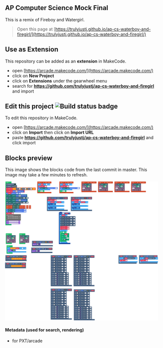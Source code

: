 ## AP Computer Science Mock Final
This is a remix of Fireboy and Watergirl.


> Open this page at [https://trulyjustj.github.io/ap-cs-waterboy-and-firegirl/](https://trulyjustj.github.io/ap-cs-waterboy-and-firegirl/)

## Use as Extension

This repository can be added as an **extension** in MakeCode.

* open [https://arcade.makecode.com/](https://arcade.makecode.com/)
* click on **New Project**
* click on **Extensions** under the gearwheel menu
* search for **https://github.com/trulyjustj/ap-cs-waterboy-and-firegirl** and import

## Edit this project ![Build status badge](https://github.com/trulyjustj/ap-cs-waterboy-and-firegirl/workflows/MakeCode/badge.svg)

To edit this repository in MakeCode.

* open [https://arcade.makecode.com/](https://arcade.makecode.com/)
* click on **Import** then click on **Import URL**
* paste **https://github.com/trulyjustj/ap-cs-waterboy-and-firegirl** and click import

## Blocks preview

This image shows the blocks code from the last commit in master.
This image may take a few minutes to refresh.

![A rendered view of the blocks](https://github.com/trulyjustj/ap-cs-waterboy-and-firegirl/raw/master/.github/makecode/blocks.png)

#### Metadata (used for search, rendering)

* for PXT/arcade
<script src="https://makecode.com/gh-pages-embed.js"></script><script>makeCodeRender("{{ site.makecode.home_url }}", "{{ site.github.owner_name }}/{{ site.github.repository_name }}");</script>
